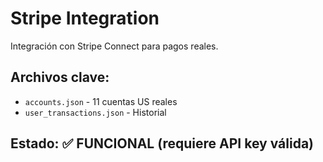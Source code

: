 # Stripe Integration

Integración con Stripe Connect para pagos reales.

## Archivos clave:
- `accounts.json` - 11 cuentas US reales
- `user_transactions.json` - Historial

## Estado: ✅ FUNCIONAL (requiere API key válida)